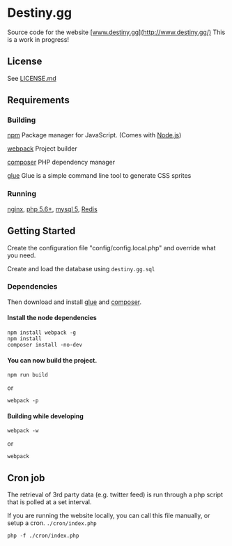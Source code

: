 # Destiny.gg
Source code for the website [www.destiny.gg](http://www.destiny.gg/)
This is a work in progress!

## License

See [LICENSE.md](LICENSE.md)

## Requirements

### Building

[npm](https://www.npmjs.com/get-npm) Package manager for JavaScript. (Comes with [Node.js](https://nodejs.org/en/))

[webpack](https://webpack.github.io/) Project builder

[composer](http://getcomposer.org/) PHP dependency manager

[glue](http://glue.readthedocs.org/) Glue is a simple command line tool to generate CSS sprites

### Running

[nginx](http://httpd.apache.org/), [php 5.6+](http://php.net/), [mysql 5](http://dev.mysql.com/), [Redis](http://redis.io/download)


## Getting Started


Create the configuration file "config/config.local.php" and override what you need.

Create and load the database using `destiny.gg.sql`


### Dependencies

Then download and install [glue](http://glue.readthedocs.org/) and [composer](http://getcomposer.org/).

#### Install the node dependencies

```shell
npm install webpack -g
npm install
composer install -no-dev
```

#### You can now build the project.

```shell
npm run build
```
or
```shell
webpack -p
```

#### Building while developing

```shell
webpack -w
```
or
```shell
webpack
```

## Cron job

The retrieval of 3rd party data (e.g. twitter feed) is run through a php script that is polled at a set interval.

If you are running the website locally, you can call this file manually, or setup a cron. `./cron/index.php`

```shell
php -f ./cron/index.php
```
